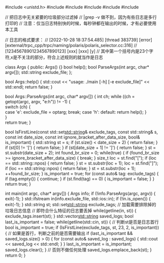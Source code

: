 #include <unistd.h>
#include <fstream>
#include <iostream>
#include <vector>
#include <string>
#include <set>

// 把日志中无关紧要的垃圾部分过滤掉
// |grep -v 做不到，因为有些日志是多行打印的
// 注意：仅当日志特别快的时候，每秒钟都在输出的时候，才有必要使用本工具

// 日志的格式要求：
// [2022-10-28 18:37:54.485] [thread 383739] [error] [external/trpc_cpp/trpc/naming/polaris/polaris_selector.cc:316]
// [12345678901234567890123] [xxx] [xxx] [y]
// 其中第一个括号内是23个字符,x是不关注的部分，符合上述规则的就当作是日志

class Args
{
public:
    Args() {}
    bool help();
    bool ParseArgs(int argc, char* argv[]);
    std::string exclude_file;
};

bool Args::help()
{
    std::cout << "usage: ./main [-h] [-e exclude_file]" << std::endl;
    return false;
}

bool Args::ParseArgs(int argc, char* argv[])
{
    int ch; 
    while ((ch = getopt(argc, argv, "e:h")) != -1) 
    {   
        switch (ch)
        {   
        case 'e':
            exclude_file = optarg;
            break;
        case 'h':
        default:
            return help();
        }   
    }   
    return true;
}

bool IsFirstLine(const std::set<std::string>& exclude_tags, const std::string& s, const int date_size, const int ignore_bracket_after_data_size, bool& is_important) {
	std::string st = s;
	if (st.size() < date_size + 2) {
		return false;
	}
	if (st[0] != '[') {
		return false;
	}
	if (st[date_size + 1] != ']') {
		return false;
	}
	st = st.substr(date_size + 2);
	int found_br_size  = 0;
	while(true) {
		if (found_br_size >= ignore_bracket_after_data_size) {
			break;
		}
		size_t loc = st.find("[");
		if (loc == std::string::npos) {
			return false;
		}
		st = st.substr(loc + 1);
		loc = st.find("]");
		if (loc == std::string::npos) {
			return false;
		}
		st = st.substr(loc + 1);
		++found_br_size;
	}
	is_important = true;
	for (const auto& tag: exclude_tags) {
		if (tag.empty()) {
		       continue;
		}
 		if (st.find(tag) == 0) {
			is_important = false;
		}
	}
	return true;
}

int main(int argc, char* argv[]) {
  Args info;
  if (!info.ParseArgs(argc, argv)) {   
    exit(-1);
  }
  std::ifstream in(info.exclude_file, std::ios::in);
  if (!in.is_open()) {
    exit(-1);
  }
	std::string st;
	std::set<std::string> exclude_tags;
  // 加载需要排除掉的垃圾日志信息
  // 即符合什么特征的日志要丢掉
  while(getline(in, st)) {
    exclude_tags.insert(st);
  }
	std::vector<std::string> saved_logs;
	bool last_is_important = false;
	while(getline(std::cin, st)) {
		// 判断st是否是日志首行
		bool is_important = true;
		if (IsFirstLine(exclude_tags, st, 23, 2, is_important)) {
			// 如果是首行，判断之前的是否需要输出
			if (last_is_important && saved_logs.size() > 0) {
				for (const auto& saved_log : saved_logs) {
					std::cout << saved_log << std::endl;
				}
			}
			last_is_important = is_important;
			saved_logs.clear();
		}
		// 否则不做任何处理
		saved_logs.emplace_back(st);
	}
	return 0;
}
